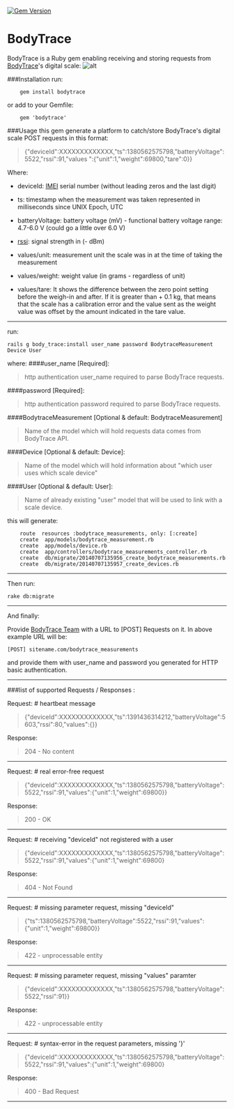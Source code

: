 [![Gem Version](https://badge.fury.io/rb/bodytrace.svg)](http://badge.fury.io/rb/bodytrace)

BodyTrace
=========

BodyTrace is a Ruby gem enabling receiving and storing requests from [BodyTrace](http://bodytrace.com/medical/)'s digital scale:
![alt](http://bodytrace.com/img/scale.png)

###Installation
run:
```
    gem install bodytrace
```
or add to your Gemfile:
```
    gem 'bodytrace'
```

###Usage
this gem generate a platform to catch/store BodyTrace's digital scale POST requests in this format:
>{"deviceId":XXXXXXXXXXXXX,"ts":1380562575798,"batteryVoltage":5522,"rssi":91,"values
":{"unit":1,"weight":69800,"tare":0}}

Where:

* deviceId: [IMEI](http://en.wikipedia.org/wiki/International_Mobile_Station_Equipment_Identity) serial number (without leading zeros and the last digit)

* ts: timestamp when the measurement was taken represented in milliseconds since UNIX Epoch, UTC

* batteryVoltage: battery voltage (mV) - functional battery voltage range: 4.7-6.0 V (could 
go a little over 6.0 V)

* [rssi](http://en.wikipedia.org/wiki/Received_signal_strength_indication): signal strength in (- dBm) 

* values/unit: measurement unit the scale was in at the time of taking the measurement

* values/weight: weight value (in grams - regardless of unit)
* values/tare:  It shows the difference between the zero point setting before the weigh-in and after. If it is greater than + 0.1 kg, that means that the scale has a calibration error and the value sent as the weight value was offset by the amount indicated in the tare value. 

---

run:
```
rails g body_trace:install user_name password BodytraceMeasurement Device User
```

where:
####user_name [Required]:
> http authentication user_name required to parse BodyTrace requests.

####password [Required]:
> http authentication password required to parse BodyTrace requests.

####BodytraceMeasurement [Optional & default: BodytraceMeasurement]
> Name of the model which will hold requests data comes from BodyTrace API.

####Device  [Optional & default: Device]:
> Name of the model which will hold information about "which user uses which scale device"

####User [Optional & default: User]:
> Name of already existing "user" model that will be used to link with a scale device.


this will generate:
```
    route  resources :bodytrace_measurements, only: [:create]
    create  app/models/bodytrace_measurement.rb
    create  app/models/device.rb
    create  app/controllers/bodytrace_measurements_controller.rb
    create  db/migrate/20140707135956_create_bodytrace_measurements.rb
    create  db/migrate/20140707135957_create_devices.rb

```

---
Then run:
```
rake db:migrate
```
---

And finally:

Provide [BodyTrace Team](http://www.bodytrace.com/contact.html) with a URL to [POST] Requests on it. In above example URL will be:
```
[POST] sitename.com/bodytrace_measurements
```
and provide them with user_name and password you generated for HTTP basic authentication.

---

###list of supported Requests / Responses :

 Request: # heartbeat message
  > {"deviceId":XXXXXXXXXXXXX,"ts":1391436314212,"batteryVoltage":5603,"rssi":80,"values":{}}
  
Response: 
  > 204 - No content

---

Request: # real error-free request
  > {"deviceId":XXXXXXXXXXXXX,"ts":1380562575798,"batteryVoltage":5522,"rssi":91,"values":{"unit":1,"weight":69800}}
  
Response: 
  > 200 - OK

---------------

Request: # receiving "deviceId" not registered with a user
  > {"deviceId":XXXXXXXXXXXXX,"ts":1380562575798,"batteryVoltage":5522,"rssi":91,"values":{"unit":1,"weight":69800}
  
Response: 
  > 404 - Not Found

---------------

Request: # missing parameter request, missing "deviceId"
  > {"ts":1380562575798,"batteryVoltage":5522,"rssi":91,"values":{"unit":1,"weight":69800}}

Response: 
  > 422 - unprocessable entity

---------------

Request: # missing parameter request, missing "values" paramter
  >{"deviceId":XXXXXXXXXXXXX,"ts":1380562575798,"batteryVoltage":5522,"rssi":91}}

Response: 
  > 422 - unprocessable entity

---------------

Request: # syntax-error in the request parameters, missing '}'
  > {"deviceId":XXXXXXXXXXXXX,"ts":1380562575798,"batteryVoltage":5522,"rssi":91,"values":{"unit":1,"weight":69800}

Response: 
  > 400 - Bad Request

---------------

